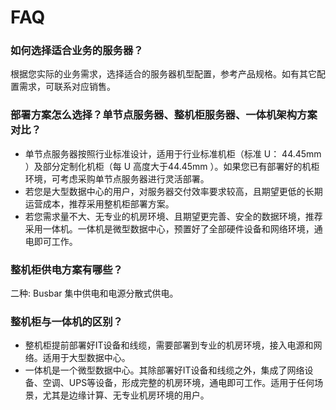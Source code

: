 # FAQ

### 如何选择适合业务的服务器？
 根据您实际的业务需求，选择适合的服务器机型配置，参考产品规格。如有其它配置需求，可联系对应销售。
 
### 部署方案怎么选择？单节点服务器、整机柜服务器、一体机架构方案对比？
 - 单节点服务器按照行业标准设计，适用于行业标准机柜（标准 U： 44.45mm ）及部分定制化机柜（每 U 高度大于44.45mm ）。如果您已有部署好的机柜环境，可考虑采购单节点服务器进行灵活部署。
 - 若您是大型数据中心的用户，对服务器交付效率要求较高，且期望更低的长期运营成本，推荐采用整机柜部署方案。
 - 若您需求量不大、无专业的机房环境、且期望更完善、安全的数据环境，推荐采用一体机。一体机是微型数据中心，预置好了全部硬件设备和网络环境，通电即可工作。
 
### 整机柜供电方案有哪些？
二种: Busbar 集中供电和电源分散式供电。

### 整机柜与一体机的区别？
- 整机柜提前部署好IT设备和线缆，需要部署到专业的机房环境，接入电源和网络。适用于大型数据中心。
- 一体机是一个微型数据中心。其除部署好IT设备和线缆之外，集成了网络设备、空调、UPS等设备，形成完整的机房环境，通电即可工作。适用于任何场景，尤其是边缘计算、无专业机房环境的用户。
